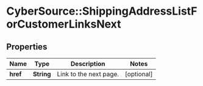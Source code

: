 # CyberSource::ShippingAddressListForCustomerLinksNext

## Properties
Name | Type | Description | Notes
------------ | ------------- | ------------- | -------------
**href** | **String** | Link to the next page.  | [optional] 



